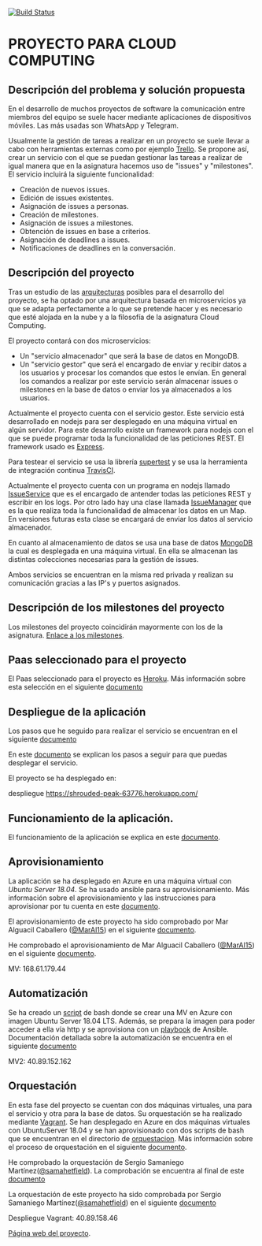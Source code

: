 [![Build Status](https://travis-ci.com/adritake/CC_UGR_Personal.svg?branch=master)](https://travis-ci.com/adritake/CC_UGR_Personal)

# PROYECTO PARA CLOUD COMPUTING
## Descripción del problema y solución propuesta

En el desarrollo de muchos proyectos de software la comunicación entre miembros del equipo se suele hacer mediante aplicaciones de dispositivos móviles. Las más usadas son WhatsApp y Telegram.

Usualmente la gestión de tareas a realizar en un proyecto se suele llevar a cabo con herramientas externas como por ejemplo [Trello](https://trello.com/). Se propone así, crear un servicio con el que se puedan gestionar las tareas a realizar de igual manera que en la asignatura hacemos uso de "issues" y "milestones". El servicio incluirá la siguiente funcionalidad:

- Creación de nuevos issues.
- Edición de issues existentes.
- Asignación de issues a personas.
- Creación de milestones.
- Asignación de issues a milestones.
- Obtención de issues en base a criterios.
- Asignación de deadlines a issues.
- Notificaciones de deadlines en la conversación.


## Descripción del proyecto

Tras un estudio de las [arquitecturas](http://jj.github.io/CC/documentos/temas/Arquitecturas_para_la_nube) posibles para el desarrollo del proyecto, se ha optado por una arquitectura basada en microservicios ya que se adapta perfectamente a lo que se pretende hacer y es necesario que esté alojada en la nube y a la filosofía de la asignatura Cloud Computing.

El proyecto contará con dos microservicios:

- Un "servicio almacenador" que será la base de datos en MongoDB.
- Un "servicio gestor" que será el encargado de enviar y recibir datos a los usuarios y procesar los comandos que estos le envían. En general los comandos a realizar por este servicio serán almacenar issues o milestones en la base de datos o enviar los ya almacenados a los usuarios.

Actualmente el proyecto cuenta con el servicio gestor. Este servicio está desarrollado en nodejs para ser desplegado en una máquina virtual en algún servidor. Para este desarrollo existe un framework para nodejs con el que se puede programar toda la funcionalidad de las peticiones REST. El framework usado es [Express](https://expressjs.com/es/).

Para testear el servicio se usa la librería [supertest](https://github.com/visionmedia/supertest) y se usa la herramienta de integración continua [TravisCI](https://travis-ci.com/).

Actualmente el proyecto cuenta con un programa en nodejs llamado [IssueService](./IssueService.js) que es el encargado de antender todas las peticiones REST y escribir en los logs. Por otro lado hay una clase llamada [IssueManager](./IssueManager.js) que es la que realiza toda la funcionalidad de almacenar los datos en un Map. En versiones futuras esta clase se encargará de enviar los datos al servicio almacenador.

En cuanto al almacenamiento de datos se usa una base de datos [MongoDB](https://www.mongodb.com/es) la cual es desplegada en una máquina virtual. En ella se almacenan las distintas colecciones necesarias para la gestión de issues.

Ambos servicios se encuentran en la misma red privada y realizan su comunicación gracias a las IP's y puertos asignados.

## Descripción de los milestones del proyecto

Los milestones del proyecto coincidirán mayormente con los de la asignatura. [Enlace a los milestones](https://github.com/adritake/CC_UGR_Personal/milestones).

## Paas seleccionado para el proyecto

El Paas seleccionado para el proyecto es [Heroku](https://www.heroku.com/). Más información sobre esta selección en el siguiente [documento](./docs/PaaS.md)

## Despliegue de la aplicación

Los pasos que he seguido para realizar el servicio se encuentran en el siguiente [documento](./docs/Desarrollo.md)

En este [documento](./docs/Despliegue.md) se explican los pasos a seguir para que puedas desplegar el servicio.

El proyecto se ha desplegado en:

despliegue https://shrouded-peak-63776.herokuapp.com/

## Funcionamiento de la aplicación.

El funcionamiento de la aplicación se explica en este [documento](./docs/Funcionamiento.md).


## Aprovisionamiento

La aplicación se ha desplegado en Azure en una máquina virtual con *Ubuntu Server 18.04*. Se ha usado ansible para su aprovisionamiento. Más información sobre el aprovisionamiento y las instrucciones para aprovisionar por tu cuenta en este [documento](docs/Provision.md).

El aprovisionamiento de este proyecto ha sido comprobado por Mar Alguacil Caballero ([@MarAl15](https://github.com/MarAl15)) en el siguiente [documento](https://github.com/MarAl15/ProyectoCC/blob/master/docs/provision-adritake.md).

He comprobado el aprovisionamiento de Mar Alguacil Caballero ([@MarAl15](https://github.com/MarAl15)) en el siguiente [documento](./docs/Provision.md).

MV: 168.61.179.44

## Automatización

Se ha creado un [script](./acopio.sh) de bash donde se crear una MV en Azure con imagen Ubuntu Server 18.04 LTS. Además, se prepara la imagen para poder acceder a ella vía http y se aprovisiona con un [playbook](./provision/MyPlaybook.yml) de Ansible. Documentación detallada sobre la automatización se encuentra en el siguiente [documento](./docs/Automatizacion.md)

MV2: 40.89.152.162

## Orquestación

En esta fase del proyecto se cuentan con dos máquinas virtuales, una para el servicio y otra para la base de datos. Su orquestación se ha realizado mediante [Vagrant](https://www.vagrantup.com/). Se han desplegado en Azure en dos máquinas virtuales con UbuntuServer 18.04 y se han aprovisionado con dos scripts de bash que se encuentran en el directorio de [orquestacion](./orquestacion). Más información sobre el proceso de orquestación en el siguiente [documento](./docs/Orquestacion.md).

He comprobado la orquestación de Sergio Samaniego Martínez([@samahetfield](https://github.com/samahetfield)). La comprobación se encuentra al final de este [documento](./docs/Orquestacion.md)

La orquestación de este proyecto ha sido comprobada por Sergio Samaniego Martínez([@samahetfield](https://github.com/samahetfield)) en el siguiente [documento](https://github.com/samahetfield/PersonalCC-1819/blob/master/docs/hito5.md)

Despliegue Vagrant: 40.89.158.46


[Página web del proyecto](https://adritake.github.io/CC_UGR_Personal/).
